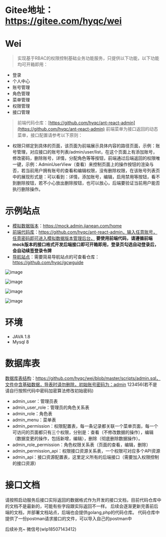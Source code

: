 # Gitee地址：https://gitee.com/hyqc/wei
# Wei 

> 实现基于RBAC的权限控制基础业务功能服务，只提供以下功能，以下功能均可开箱即用：
- 登录
- 个人中心
- 账号管理
- 角色管理
- 菜单管理
- 权限管理
- 接口管理

> 前端代码仓库：[https://github.com/hyqc/ant-react-admin](https://github.com/hyqc/ant-react-admin)
前端菜单为接口返回的动态菜单，接口配置请参考以下原则：
- 权限只绑定到具体的页面，该页面为前端展示具体内容的路径页面，示例：账号管理，对应接口的账号列表/admin/user/list，在这个页面上有添加账号，修改密码，删除账号，详情，分配角色等等按钮，前端通过后端返回的权限唯一键，示例：AdminUserView（查看）来控制页面上的操作按钮的渲染与否，若当前用户拥有账号的查看和编辑权限，没有删除权限，在该账号列表页中的展现形式是：可以看到：详情，添加账号，编辑，启用禁用等按钮，看不到删除按钮，若不小心放出删除按钮，也可以放心，后端要验证当前用户能否执行删除操作。

# 示例站点
- [模拟数据版本](https://mock.admin.jianean.com/home)：https://mock.admin.jianean.com/home
- [前端代码库](https://github.com/hyqc/ant-react-admin)：https://github.com/hyqc/ant-react-admin，输入任意账号，任意密码即可进入模拟数据版本管理后台， **要使用前端代码，请遵循前端mock版本的接口格式开发后端接口即可开箱即用，登录页勾选自动登录后，会自动续签登录令牌**
- [导航站点](https://nav.jianean.com/)：需要简易导航站点的可查看仓库：https://github.com/hyqc/gcwguide

![image](https://user-images.githubusercontent.com/33064604/184541956-a03f42df-a51a-4a93-bbd9-00d1dce2b7f7.png)

![image](https://user-images.githubusercontent.com/33064604/184541924-9fb6c21d-37a6-47f7-9e23-d4d6ff34ef9b.png)

![image](https://user-images.githubusercontent.com/33064604/184542906-8808cc44-9478-405c-9a16-9a317956138a.png)

![image](https://user-images.githubusercontent.com/33064604/184543103-ea84eccb-8abb-482a-b5ef-335befecf7cd.png)


# 环境
- JAVA 1.8
- Mysql 8

# 数据库表
[数据库表结构](https://github.com/hyqc/wei/blob/master/scripts/admin.sql)：https://github.com/hyqc/wei/blob/master/scripts/admin.sql，文件中含基础数据，导表时请勿删除，初始账号密码为：admin  123456(若不是请自行按照代码中密码加密算法修改初始密码)
- admin_user：管理员表
- admin_user_role：管理员的角色关系表
- admin_role：角色表
- admin_menu：菜单表
- admin_permission：权限配置表，每一条记录都关联一个菜单页面，每一个可访问的页面都只有三个权限，分别是：查看（不修改数据的操作），编辑（数据变更的操作，包括新增，编辑），删除（彻底删除数据操作）。
- admin_role_permission：角色权限关系表（页面的查看，编辑，删除）
- admin_permission_api：权限接口资源关系表，一个权限可对应多个API资源
- admin_api：接口资源配置表，这里定义所有的后端接口（需要加入权限控制的接口资源）

# 接口文档
请按照启动服务后接口实际返回的数据格式作为开发的接口文档，目前代码仓库中的文档不是最新的，可能有些字段跟实际返回不一样。
后续会逐渐更新完善前后端的文档，并部署文档站点，后端也会提供golang,php的代码仓库。
代码仓库中提供了一份postman请求接口的文件，可以导入自己的postman中

后续补充~
微信号(wlp18507143412)
